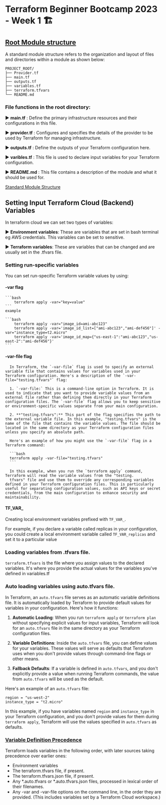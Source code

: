 
# Terraform Beginner Bootcamp 2023 - Week 1 🏗️


## [Root Module structure](https://developer.hashicorp.com/terraform/language/modules/develop/structure)

A standard module structure refers to the organization and layout of files and directories within a module as shown below:
````
PROJECT_ROOT/
├── Provider.tf
├── main.tf
├── outputs.tf
├── variables.tf
├── terraform.tfvars
└── README.md
````
### File functions in the root directory:

▶️ **main.tf** : Define the primary infrastructure resources and their configurations in this file. 

▶️ **provider.tf** : Configures and specifies the details of the provider to be used by Terraform for managing 
     infrastructure.

▶️ **outputs.tf** : Define the outputs of your Terraform configuration here.

▶️ **varibles.tf** : This file is used to declare input variables for your Terraform configuration.

▶️ **README.md** : This file contains a description of the module and what it should be used for.

[Standard Module Structure](https://developer.hashicorp.com/terraform/language/modules/develop/structure)

## Setting Input Terraform Cloud (Backend) Variables ##
 
In terraform cloud we can set two types of variables:

:arrow_forward: **Environment variables**:  These are variables that are set in bash terminal eg AWS credentials. This variables can be set to sensitive.

:arrow_forward: **Terraform variables**: These are variables that can be changed and are usually set in the .tfvars file.

### Setting run-specific variables ##

 You can set run-specific Terraform variable values by using:
  
#### -var flag ####
  
    ```bash
        terraform apply -var="key=value" 
    ```
    example

    ```bash
        terraform apply -var="image_id=ami-abc123"
        terraform apply -var='image_id_list=["ami-abc123","ami-def456"]' -var="instance_type=t2.micro"
        terraform apply -var='image_id_map={"us-east-1":"ami-abc123","us-east-2":"ami-def456"}'
    ```

#### -var-file flag ####

      In Terraform, the `-var-file` flag is used to specify an external variable file that contains values for variables used in your Terraform configuration. Here's a description of the `-var-file="testing.tfvars"` flag:

      1. `-var-file:` This is a command-line option in Terraform. It is used to indicate that you want to provide variable values from an external file rather than defining them directly in your Terraform configuration files. The `-var-file` flag allows you to keep sensitive or environment-specific values separate from your main configuration.

      2. **"testing.tfvars":** This part of the flag specifies the path to the external variable file. In this example, "testing.tfvars" is the name of the file that contains the variable values. The file should be located in the same directory as your Terraform configuration files unless you specify an absolute path.

      Here's an example of how you might use the `-var-file` flag in a Terraform command:

      ```bash
      terraform apply -var-file="testing.tfvars"
      ```

      In this example, when you run the `terraform apply` command, Terraform will read the variable values from the "testing. 
      tfvars" file and use them to override any corresponding variables defined in your Terraform configuration files. This is particularly useful for separating configuration values, such as API keys or secret credentials, from the main configuration to enhance security and maintainability.

#### TF_VAR_

Creating local environment variables prefixed with `TF_VAR_`.
    
For example, if you declare a variable called replicas in your configuration, you could create a local environment variable called `TF_VAR_replicas` and set it to a particular value

### Loading variables from .tfvars file.

`terraform.tfvars` is the file where you assign values to the declared variables. It's where you provide the actual values for the variables you've defined in variables.tf 

### Auto loading variables using auto.tfvars file.

In Terraform, an `auto.tfvars` file serves as an automatic variable definitions file. It is automatically loaded by Terraform to provide default values for variables in your configuration. Here's how it functions:

1. **Automatic Loading**: When you run `terraform apply` or `terraform plan` without specifying explicit values for input variables, Terraform will look for an `auto.tfvars` file in the same directory as your Terraform configuration files.

2. **Variable Definitions**: Inside the `auto.tfvars` file, you can define values for your variables. These values will serve as defaults that Terraform uses when you don't provide values through command-line flags or other means.

3. **Fallback Defaults**: If a variable is defined in `auto.tfvars`, and you don't explicitly provide a value when running Terraform commands, the value from `auto.tfvars` will be used as the default.

Here's an example of an `auto.tfvars` file:

```hcl
region = "us-west-2"
instance_type = "t2.micro"
```

In this example, if you have variables named `region` and `instance_type` in your Terraform configuration, and you don't provide values for them during `terraform apply`, Terraform will use the values specified in `auto.tfvars` as defaults.

### [Variable Definition Precedence](https://developer.hashicorp.com/terraform/language/values/variables)

Terraform loads variables in the following order, with later sources taking precedence over earlier ones:

 - Environment variables
 - The terraform.tfvars file, if present.
 - The terraform.tfvars.json file, if present.
 - Any *.auto.tfvars or *.auto.tfvars.json files, 
   processed in lexical order of their filenames.
 - Any -var and -var-file options on the command line, in the order they are provided. (This includes variables set by a Terraform Cloud workspace.)
